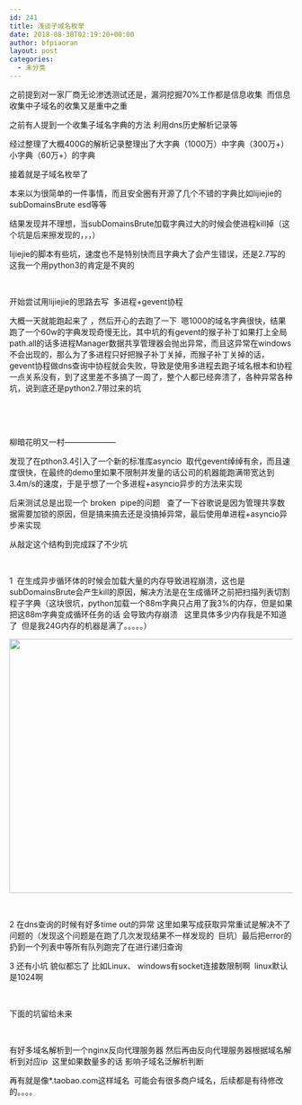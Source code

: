 ```yaml
---
id: 241
title: 浅谈子域名枚举
date: 2018-08-30T02:19:20+00:00
author: bfpiaoran
layout: post
categories:
  - 未分类
---
```

之前提到对一家厂商无论渗透测试还是，漏洞挖掘70%工作都是信息收集  而信息收集中子域名的收集又是重中之重

之前有人提到一个收集子域名字典的方法 利用dns历史解析记录等

经过整理了大概400G的解析记录整理出了大字典（1000万）中字典（300万+）小字典（60万+）的字典

接着就是子域名枚举了

本来以为很简单的一件事情，而且安全圈有开源了几个不错的字典比如lijiejie的subDomainsBrute esd等等

结果发现并不理想，当subDomainsBrute加载字典过大的时候会使进程kill掉（这个坑是后来擦发现的，，，）

lijiejie的脚本有些坑，速度也不是特别快而且字典大了会产生错误，还是2.7写的 这我一个用python3的肯定是不爽的

&nbsp;

开始尝试用lijiejie的思路去写  多进程+gevent协程

大概一天就能跑起来了 ，然后开心的去跑了一下  嗯1000的域名字典很快，结果跑了一个60w的字典发现奇慢无比，其中坑的有gevent的猴子补丁如果打上全局path.all的话多进程Manager数据共享管理器会抛出异常，而且这异常在windows不会出现的，那么为了多进程只好把猴子补丁关掉，而猴子补丁关掉的话，gevent协程做dns查询中协程就会失败，导致是使用多进程去跑子域名根本和协程一点关系没有，到了这里差不多搞了一周了，整个人都已经奔溃了，各种异常各种坑，说到底还是python2.7带过来的坑

&nbsp;

&nbsp;

柳暗花明又一村&#8212;&#8212;&#8212;&#8212;&#8212;&#8212;&#8211;

发现了在pthon3.4引入了一个新的标准库asyncio  取代gevent绰绰有余，而且速度很快，在最终的demo里如果不限制并发量的话公司的机器能跑满带宽达到3.4m/s的速度，于是乎想了一个多进程+asyncio异步的方法来实现

后来测试总是出现一个 broken  pipe的问题   查了一下谷歌说是因为管理共享数据需要加锁的原因，但是搞来搞去还是没搞掉异常，最后使用单进程+asyncio异步来实现

从敲定这个结构到完成踩了不少坑

&nbsp;

1  在生成异步循环体的时候会加载大量的内存导致进程崩溃，这也是subDomainsBrute会产生kill的原因，解决方法是在生成循环之前把扫描列表切割程子字典（这块很坑，python加载一个88m字典只占用了我3%的内存，但是如果把这88m字典变成循环任务的话 会导致内存崩溃   这里具体多少内存我是不知道了  但是我24G内存的机器是满了。。。。。）

<img class="alignnone size-full wp-image-242" src="http://www.cuijianxiong.top/wp-content/uploads/2018/08/1.png" alt="" width="1679" height="453" srcset="http://www.cuijianxiong.top/wp-content/uploads/2018/08/1.png 1679w, http://www.cuijianxiong.top/wp-content/uploads/2018/08/1-300x81.png 300w, http://www.cuijianxiong.top/wp-content/uploads/2018/08/1-768x207.png 768w, http://www.cuijianxiong.top/wp-content/uploads/2018/08/1-1024x276.png 1024w, http://www.cuijianxiong.top/wp-content/uploads/2018/08/1-1200x324.png 1200w" sizes="(max-width: 709px) 85vw, (max-width: 909px) 67vw, (max-width: 1362px) 62vw, 840px" /> 

&nbsp;

2 在dns查询的时候有好多time out的异常 这里如果写成获取异常重试是解决不了问题的（发现这个问题是在跑了几次发现结果不一样发现的  巨坑）最后把error的扔到一个列表中等所有队列跑完了在进行递归查询

3 还有小坑 貌似都忘了 比如Linux、 windows有socket连接数限制啊  linux默认是1024啊

&nbsp;

下面的坑留给未来

&nbsp;

有好多域名解析到一个nginx反向代理服务器 然后再由反向代理服务器根据域名解析到对应ip  这里如果数量多的话 影响子域名泛解析判断

再有就是像*.taobao.com这样域名  可能会有很多商户域名，后续都是有待修改的。。。。

&nbsp;